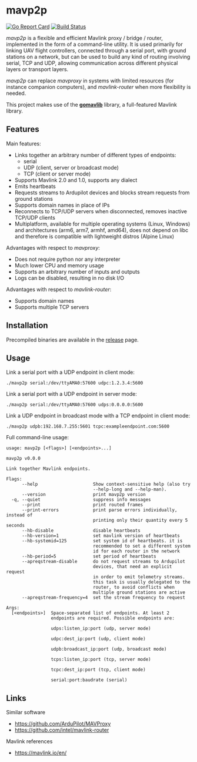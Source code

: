 
# mavp2p

[![Go Report Card](https://goreportcard.com/badge/github.com/gswly/mavp2p)](https://goreportcard.com/report/github.com/gswly/mavp2p)
[![Build Status](https://travis-ci.org/gswly/mavp2p.svg?branch=master)](https://travis-ci.org/gswly/mavp2p)

_mavp2p_ is a flexible and efficient Mavlink proxy / bridge / router, implemented in the form of a command-line utility. It is used primarily for linking UAV flight controllers, connected through a serial port, with ground stations on a network, but can be used to build any kind of routing involving serial, TCP and UDP, allowing communication across different physical layers or transport layers.

_mavp2p_ can replace _mavproxy_ in systems with limited resources (for instance companion computers), and _mavlink-router_ when more flexibility is needed.

This project makes use of the [**gomavlib**](https://github.com/gswly/gomavlib) library, a full-featured Mavlink library.

## Features

Main features:
* Links together an arbitrary number of different types of endpoints:
  * serial
  * UDP (client, server or broadcast mode)
  * TCP (client or server mode)
* Supports Mavlink 2.0 and 1.0, supports any dialect
* Emits heartbeats
* Requests streams to Ardupilot devices and blocks stream requests from ground stations
* Supports domain names in place of IPs
* Reconnects to TCP/UDP servers when disconnected, removes inactive TCP/UDP clients
* Multiplatform, available for multiple operating systems (Linux, Windows) and architectures (arm6, arm7, armhf, amd64), does not depend on libc and therefore is compatible with lightweight distros (Alpine Linux)

Advantages with respect to _mavproxy_:
* Does not require python nor any interpreter
* Much lower CPU and memory usage
* Supports an arbitrary number of inputs and outputs
* Logs can be disabled, resulting in no disk I/O

Advantages with respect to _mavlink-router_:
* Supports domain names
* Supports multiple TCP servers

## Installation

Precompiled binaries are available in the [release](https://github.com/gswly/mavp2p/releases) page.

## Usage

Link a serial port with a UDP endpoint in client mode:
```
./mavp2p serial:/dev/ttyAMA0:57600 udpc:1.2.3.4:5600
```

Link a serial port with a UDP endpoint in server mode:
```
./mavp2p serial:/dev/ttyAMA0:57600 udps:0.0.0.0:5600
```

Link a UDP endpoint in broadcast mode with a TCP endpoint in client mode:
```
./mavp2p udpb:192.168.7.255:5601 tcpc:exampleendpoint.com:5600
```

Full command-line usage:
```
usage: mavp2p [<flags>] [<endpoints>...]

mavp2p v0.0.0

Link together Mavlink endpoints.

Flags:
      --help                     Show context-sensitive help (also try
                                 --help-long and --help-man).
      --version                  print mavp2p version
  -q, --quiet                    suppress info messages
      --print                    print routed frames
      --print-errors             print parse errors individually, instead of
                                 printing only their quantity every 5 seconds
      --hb-disable               disable heartbeats
      --hb-version=1             set mavlink version of heartbeats
      --hb-systemid=125          set system id of heartbeats. it is
                                 recommended to set a different system
                                 id for each router in the network
      --hb-period=5              set period of heartbeats
      --apreqstream-disable      do not request streams to Ardupilot
                                 devices, that need an explicit request
                                 in order to emit telemetry streams.
                                 this task is usually delegated to the
                                 router, to avoid conflicts when
                                 multiple ground stations are active
      --apreqstream-frequency=4  set the stream frequency to request

Args:
  [<endpoints>]  Space-separated list of endpoints. At least 2
                 endpoints are required. Possible endpoints are:

                 udps:listen_ip:port (udp, server mode)

                 udpc:dest_ip:port (udp, client mode)

                 udpb:broadcast_ip:port (udp, broadcast mode)

                 tcps:listen_ip:port (tcp, server mode)

                 tcpc:dest_ip:port (tcp, client mode)

                 serial:port:baudrate (serial)

```

## Links

Similar software
* https://github.com/ArduPilot/MAVProxy
* https://github.com/intel/mavlink-router

Mavlink references
* https://mavlink.io/en/
